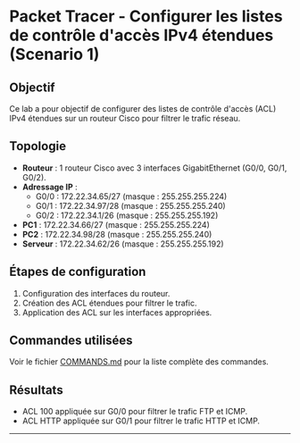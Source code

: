# Packet Tracer - Configurer les listes de contrôle d'accès IPv4 étendues (Scenario 1)

## Objectif
Ce lab a pour objectif de configurer des listes de contrôle d'accès (ACL) IPv4 étendues sur un routeur Cisco pour filtrer le trafic réseau.

## **Topologie**
- **Routeur** : 1 routeur Cisco avec 3 interfaces GigabitEthernet (G0/0, G0/1, G0/2).
- **Adressage IP** :
  - G0/0 : 172.22.34.65/27 (masque : 255.255.255.224)
  - G0/1 : 172.22.34.97/28 (masque : 255.255.255.240)
  - G0/2 : 172.22.34.1/26 (masque : 255.255.255.192)
- **PC1** : 172.22.34.66/27 (masque : 255.255.255.224)
- **PC2** : 172.22.34.98/28 (masque : 255.255.255.240)
- **Serveur** : 172.22.34.62/26 (masque : 255.255.255.192)
## Étapes de configuration
1. Configuration des interfaces du routeur.
2. Création des ACL étendues pour filtrer le trafic.
3. Application des ACL sur les interfaces appropriées.

## Commandes utilisées
Voir le fichier [COMMANDS.md](COMMANDS.md) pour la liste complète des commandes.

## Résultats
- ACL 100 appliquée sur G0/0 pour filtrer le trafic FTP et ICMP.
- ACL HTTP appliquée sur G0/1 pour filtrer le trafic HTTP et ICMP.

---
